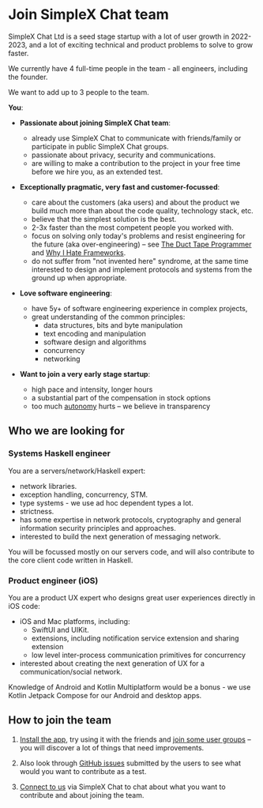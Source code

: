 # Join SimpleX Chat team

SimpleX Chat Ltd is a seed stage startup with a lot of user growth in 2022-2023, and a lot of exciting technical and product problems to solve to grow faster.

We currently have 4 full-time people in the team - all engineers, including the founder.

We want to add up to 3 people to the team. 


**You**:

- **Passionate about joining SimpleX Chat team**:
  - already use SimpleX Chat to communicate with friends/family or participate in public SimpleX Chat groups.
  - passionate about privacy, security and communications.
  - are willing to make a contribution to the project in your free time before we hire you, as an extended test.

- **Exceptionally pragmatic, very fast and customer-focussed**:
  - care about the customers (aka users) and about the product we build much more than about the code quality, technology stack, etc.
  - believe that the simplest solution is the best.
  - 2-3x faster than the most competent people you worked with.
  - focus on solving only today's problems and resist engineering for the future (aka over-engineering) – see [The Duct Tape Programmer](https://www.joelonsoftware.com/2009/09/23/the-duct-tape-programmer/) and [Why I Hate Frameworks](https://medium.com/@johnfliu/why-i-hate-frameworks-6af8cbadba42).
  - do not suffer from "not invented here" syndrome, at the same time interested to design and implement protocols and systems from the ground up when appropriate.

- **Love software engineering**:
  - have 5y+ of software engineering experience in complex projects, 
  - great understanding of the common principles:
    - data structures, bits and byte manipulation
    - text encoding and manipulation
    - software design and algorithms
    - concurrency
    - networking

- **Want to join a very early stage startup**:
  - high pace and intensity, longer hours
  - a substantial part of the compensation in stock options
  - too much [autonomy](https://twitter.com/KentBeck/status/851459129830850561) hurts – we believe in transparency


## Who we are looking for

### Systems Haskell engineer

You are a servers/network/Haskell expert:
- network libraries.
- exception handling, concurrency, STM.
- type systems - we use ad hoc dependent types a lot.
- strictness.
- has some expertise in network protocols, cryptography and general information security principles and approaches.
- interested to build the next generation of messaging network.

You will be focussed mostly on our servers code, and will also contribute to the core client code written in Haskell. 


### Product engineer (iOS)

You are a product UX expert who designs great user experiences directly in iOS code:
- iOS and Mac platforms, including:
  - SwiftUI and UIKit.
  - extensions, including notification service extension and sharing extension
  - low level inter-process communication primitives for concurrency
- interested about creating the next generation of UX for a communication/social network.

Knowledge of Android and Kotlin Multiplatform would be a bonus - we use Kotlin Jetpack Compose for our Android and desktop apps.


## How to join the team

1. [Install the app](../README.md#install-the-app), try using it with the friends and [join some user groups](https://github.com/simplex-chat/simplex-chat#join-user-groups) – you will discover a lot of things that need improvements.

2. Also look through [GitHub issues](https://github.com/simplex-chat/simplex-chat/issues) submitted by the users to see what would you want to contribute as a test.

3. [Connect to us](https://simplex.chat/contact#/?v=1&smp=smp%3A%2F%2Fu2dS9sG8nMNURyZwqASV4yROM28Er0luVTx5X1CsMrU%3D%40smp4.simplex.im%2FKBCmxJ3-lEjpWLPPkI6OWPk-YJneU5uY%23%2F%3Fv%3D1%26dh%3DMCowBQYDK2VuAyEAtixHJWDXvYWcoe-77vIfjvI6XWEuzUsapMS9nVHP_Go%253D%26srv%3Do5vmywmrnaxalvz6wi3zicyftgio6psuvyniis6gco6bp6ekl4cqj4id.onion) via SimpleX Chat to chat about what you want to contribute and about joining the team.

